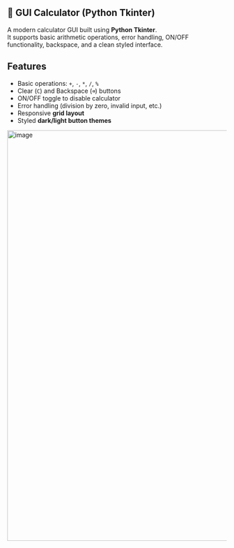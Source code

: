 ## 🧮 GUI Calculator (Python Tkinter)

A modern calculator GUI built using **Python Tkinter**.  
It supports basic arithmetic operations, error handling, ON/OFF functionality, backspace, and a clean styled interface.


##  Features
- Basic operations: `+`, `-`, `*`, `/`, `%`
- Clear (`C`) and Backspace (`⌫`) buttons
- ON/OFF toggle to disable calculator
- Error handling (division by zero, invalid input, etc.)
- Responsive **grid layout**
- Styled **dark/light button themes**

<img width="608" height="941" alt="image" src="https://github.com/user-attachments/assets/d36c2cfb-bb8d-432a-b7fd-f74bcddf5fe4" />


